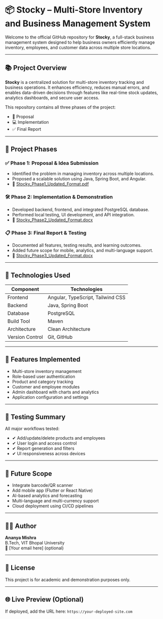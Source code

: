 # 📦 Stocky – Multi-Store Inventory and Business Management System

Welcome to the official GitHub repository for **Stocky**, a full-stack business management system designed to help business owners efficiently manage inventory, employees, and customer data across multiple store locations.

---

## 📚 Project Overview

**Stocky** is a centralized solution for multi-store inventory tracking and business operations. It enhances efficiency, reduces manual errors, and enables data-driven decisions through features like real-time stock updates, analytics dashboards, and secure user access.

This repository contains all three phases of the project:
- 📄 Proposal
- 💻 Implementation
- ✅ Final Report

---

## 🧩 Project Phases

### ✅ Phase 1: Proposal & Idea Submission
- Identified the problem in managing inventory across multiple locations.
- Proposed a scalable solution using Java, Spring Boot, and Angular.
- 📄 [Stocky_Phase1_Updated_Format.pdf](./Stocky_Phase1_Updated_Format.pdf)

### 🛠️ Phase 2: Implementation & Demonstration
- Developed backend, frontend, and integrated PostgreSQL database.
- Performed local testing, UI development, and API integration.
- 📄 [Stocky_Phase2_Updated_Format.docx](./Stocky_Phase2_Updated_Format.docx)

### 📋 Phase 3: Final Report & Testing
- Documented all features, testing results, and learning outcomes.
- Added future scope for mobile, analytics, and multi-language support.
- 📄 [Stocky_Phase3_Updated_Format.docx](./Stocky_Phase3_Updated_Format.docx)

---

## 🧰 Technologies Used

| Component        | Technologies                          |
|------------------|---------------------------------------|
| Frontend         | Angular, TypeScript, Tailwind CSS     |
| Backend          | Java, Spring Boot                     |
| Database         | PostgreSQL                            |
| Build Tool       | Maven                                 |
| Architecture     | Clean Architecture                    |
| Version Control  | Git, GitHub                           |

---

## 🚀 Features Implemented

- Multi-store inventory management
- Role-based user authentication
- Product and category tracking
- Customer and employee modules
- Admin dashboard with charts and analytics
- Application configuration and settings

---

## 🧪 Testing Summary

All major workflows tested:
- ✔ Add/update/delete products and employees
- ✔ User login and access control
- ✔ Report generation and filters
- ✔ UI responsiveness across devices

---

## 🔮 Future Scope

- Integrate barcode/QR scanner
- Add mobile app (Flutter or React Native)
- AI-based analytics and forecasting
- Multi-language and multi-currency support
- Cloud deployment using CI/CD pipelines

---

## 👩‍💻 Author

**Ananya Mishra**  
B.Tech, VIT Bhopal University  
📧 [Your email here] (optional)

---

## 📜 License

This project is for academic and demonstration purposes only.

---

## 🌐 Live Preview (Optional)

If deployed, add the URL here:
`https://your-deployed-site.com`

